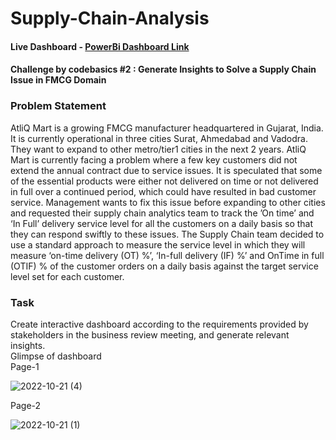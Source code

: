 # Supply-Chain-Analysis
#### Live Dashboard - [PowerBi Dashboard Link](https://www.novypro.com/project/pratibhaverma)
 
#### Challenge by codebasics #2 : Generate Insights to Solve a Supply Chain Issue in FMCG Domain  


### Problem Statement
AtliQ Mart is a growing FMCG manufacturer headquartered in Gujarat, India. It is currently operational in three cities Surat, Ahmedabad and Vadodra. They want to expand to other metro/tier1 cities in the next 2 years.
AtliQ Mart is currently facing a problem where a few key customers did not extend the annual contract due to service issues. It is speculated that some of the essential products were either not delivered on time or not delivered in full over a continued period, which could have resulted in bad customer service. Management wants to fix this issue before expanding to other cities and requested their supply chain analytics team to track the ’On time’ and ‘In Full’ delivery service level for all the customers on a daily basis so that they can respond swiftly to these issues.
The Supply Chain team decided to use a standard approach to measure the service level in which they will measure ‘on-time delivery (OT) %’, ‘In-full delivery (IF) %’ and OnTime in full (OTIF) % of the customer orders on a daily basis against the target service level set for each customer.
  
  
### Task
Create interactive dashboard according to the requirements provided by stakeholders in the business review meeting, and generate relevant insights.  
Glimpse of dashboard    
Page-1

![2022-10-21 (4)](https://user-images.githubusercontent.com/108516869/201656323-debd43ab-0b1e-41bf-beab-f43bd7ecfd45.png)
  
 Page-2  

![2022-10-21 (1)](https://user-images.githubusercontent.com/108516869/201656344-5e289345-e758-4c86-ba87-b16db4771d01.png)



